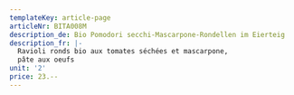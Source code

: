 ```yaml
---
templateKey: article-page
articleNr: BITA008M
description_de: Bio Pomodori secchi-Mascarpone-Rondellen im Eierteig
description_fr: |-
  Ravioli ronds bio aux tomates séchées et mascarpone,
  pâte aux oeufs
unit: '2'
price: 23.--
---
```


